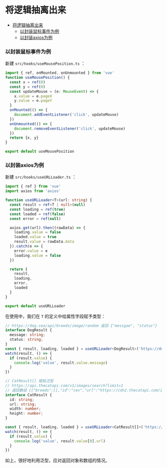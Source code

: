 # 将逻辑抽离出来

<!-- @import "[TOC]" {cmd="toc" depthFrom=1 depthTo=6 orderedList=false} -->

<!-- code_chunk_output -->

- [将逻辑抽离出来](#将逻辑抽离出来)
    - [以封装鼠标事件为例](#以封装鼠标事件为例)
    - [以封装axios为例](#以封装axios为例)

<!-- /code_chunk_output -->

### 以封装鼠标事件为例
新建 `src/hooks/useMousePosition.ts` ：
```ts
import { ref, onMounted, onUnmounted } from 'vue'
function useMousePosition() {
  const x = ref(0)
  const y = ref(0)
  const updateMouse = (e: MouseEvent) => {
    x.value = e.pageX
    y.value = e.pageY
  }
  onMounted(() => {
    document.addEventListener('click', updateMouse)
  })
  onUnmounted(() => {
    document.removeEventListener('click', updateMouse)
  })
  return {x, y}
}

export default useMousePosition
```

### 以封装axios为例
新建 `src/hooks/useURLLoader.ts` ：
```ts
import { ref } from 'vue'
import axios from 'axios'

function useURLLoader<T>(url: string) {
  const result = ref<T | null>(null)
  const loading = ref(true)
  const loaded = ref(false)
  const error = ref(null)

  axios.get(url).then((rawData) => {
    loading.value = false
    loaded.value = true
    result.value = rawData.data
  }).catch(e => {
    error.value = e
    loading.value = false
  })

  return {
    result,
    loading,
    error,
    loaded
  }
}

export default useURLLoader
```

在使用中，我们在 `T` 的定义中给属性字段赋予类型：
```ts
// https://dog.ceo/api/breeds/image/random 返回 {"messgae", "status"}
interface DogResult {
  message: string;
  status: string;
}
const { result, loading, loaded } = useURLLoader<DogResult>('https://dog.ceo/api/breeds/image/random')
watch(result, () => {
  if (result.value) {
    console.log('value', result.value.message)
  }
})

// CatResult[] 赋给泛型
// https://api.thecatapi.com/v1/images/search?limit=1
// 返回数组 [{"breeds":[],"id":"cev","url":"https://cdn2.thecatapi.com/images/cev.jpg","width":640,"height":445}]
interface CatResult {
  id: string;
  url: string;
  width: number;
  height: number;
}

const { result, loading, loaded } = useURLLoader<CatResult[]>('https://api.thecatapi.com/v1/images/search?limit=1')
watch(result, () => {
  if (result.value) {
    console.log('value', result.value[0].url)
  }
})
```

如上，很好地利用泛型，应对返回对象和数组的情况。
